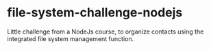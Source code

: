 # file-system-challenge-nodejs
Little challenge from a NodeJs course, to organize contacts using the integrated file system management function.
